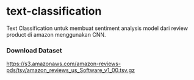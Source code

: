 # text-classification
Text Classification untuk membuat sentiment analysis model dari review product di amazon menggunakan CNN.


### Download Dataset
https://s3.amazonaws.com/amazon-reviews-pds/tsv/amazon_reviews_us_Software_v1_00.tsv.gz
